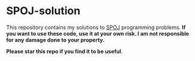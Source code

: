 SPOJ-solution
=========

This repository contains my solutions to [SPOJ](http://www.spoj.com/) programming problems. **If you want to use these code, use it at your own risk. I am not responsible for any damage done to your property.**  

**Please star this repo if you find it to be useful**.
